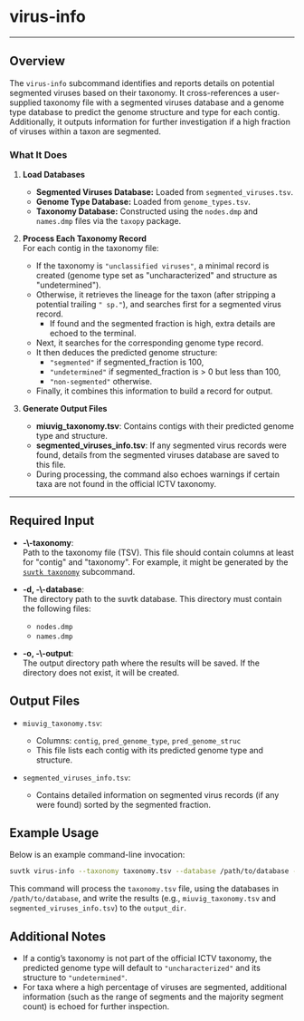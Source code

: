 # virus-info
---
## Overview

The `virus-info` subcommand identifies and reports details on potential segmented viruses based on their taxonomy. It cross-references a user-supplied taxonomy file with a segmented viruses database and a genome type database to predict the genome structure and type for each contig. Additionally, it outputs information for further investigation if a high fraction of viruses within a taxon are segmented.

### What It Does

1. **Load Databases**  
   - **Segmented Viruses Database:** Loaded from `segmented_viruses.tsv`.
   - **Genome Type Database:** Loaded from `genome_types.tsv`.
   - **Taxonomy Database:** Constructed using the `nodes.dmp` and `names.dmp` files via the `taxopy` package.

2. **Process Each Taxonomy Record**  
   For each contig in the taxonomy file:
   - If the taxonomy is `"unclassified viruses"`, a minimal record is created (genome type set as "uncharacterized" and structure as "undetermined").
   - Otherwise, it retrieves the lineage for the taxon (after stripping a potential trailing `" sp."`), and searches first for a segmented virus record.  
     - If found and the segmented fraction is high, extra details are echoed to the terminal.
   - Next, it searches for the corresponding genome type record.
   - It then deduces the predicted genome structure:
     - `"segmented"` if segmented_fraction is 100,
     - `"undetermined"` if segmented_fraction is > 0 but less than 100,
     - `"non-segmented"` otherwise.
   - Finally, it combines this information to build a record for output.

3. **Generate Output Files**  
   - **miuvig_taxonomy.tsv**: Contains contigs with their predicted genome type and structure.
   - **segmented_viruses_info.tsv**: If any segmented virus records were found, details from the segmented viruses database are saved to this file.
   - During processing, the command also echoes warnings if certain taxa are not found in the official ICTV taxonomy.

---
## Required Input

- **-\\\-taxonomy**:  
  Path to the taxonomy file (TSV). This file should contain columns at least for "contig" and "taxonomy". For example, it might be generated by the [`suvtk taxonomy`](taxonomy.md) subcommand.

- **-d, -\\\-database**:  
  The directory path to the suvtk database. This directory must contain the following files:
  - `nodes.dmp`
  - `names.dmp`

- **-o, -\\\-output**:  
  The output directory path where the results will be saved. If the directory does not exist, it will be created.

## Output Files

- `miuvig_taxonomy.tsv`:
  - Columns: `contig`, `pred_genome_type`, `pred_genome_struc`
  - This file lists each contig with its predicted genome type and structure.

- `segmented_viruses_info.tsv`:
  - Contains detailed information on segmented virus records (if any were found) sorted by the segmented fraction.

## Example Usage

Below is an example command-line invocation:

```bash
suvtk virus-info --taxonomy taxonomy.tsv --database /path/to/database --output output_dir
```

This command will process the `taxonomy.tsv` file, using the databases in `/path/to/database`, and write the results (e.g., `miuvig_taxonomy.tsv` and `segmented_viruses_info.tsv`) to the `output_dir`.

## Additional Notes

- If a contig’s taxonomy is not part of the official ICTV taxonomy, the predicted genome type will default to `"uncharacterized"` and its structure to `"undetermined"`.
- For taxa where a high percentage of viruses are segmented, additional information (such as the range of segments and the majority segment count) is echoed for further inspection.